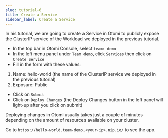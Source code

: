 ```yaml
---
slug: tutorial-6
title: Create a Service
sidebar_label: Create a Service
---
```


In his tutorial, we are going to create a Service in Otomi to publicly expose the ClusterIP service of the Workload we deployed in the previous tutorial.

- In the top bar in Otomi Console, select `team: demo`
- In the left menu panel under `Team demo`, click `Services` then click on `Create Service`
- Fill in the form with these values:

1. Name: hello-world (the name of the ClusterIP service we deployed in the previous tutorial)
2. Exposure: Public

- Click on `Submit`
- Click on `Deploy Changes` (the Deploy Changes button in the left panel will light-up after you click on submit)

Deploying changes in Otomi usually takes just a couple of minutes depending on the amount of resources available on your cluster.

Go to `https://hello-world.team-demo.<your-ip>.nip.io/` to see the app.
